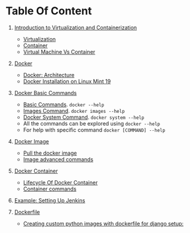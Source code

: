 # Table Of Content

1. [Introduction to Virtualization and Containerization](https://github.com/sbhusal123/Docker-And-Containerization/blob/master/Introduction%20to%20Virtualization%20and%20Containerization%20.md)
    - [Virtualization](https://github.com/sbhusal123/Docker-And-Containerization/blob/master/Introduction%20to%20Virtualization%20and%20Containerization%20.md#i-virtualization)
    - [Container](https://github.com/sbhusal123/Docker-And-Containerization/blob/master/Introduction%20to%20Virtualization%20and%20Containerization%20.md#ii-container)
    - [Virtual Machine Vs Container](https://github.com/sbhusal123/Docker-And-Containerization/blob/master/Introduction%20to%20Virtualization%20and%20Containerization%20.md#virtual-machine-vs--container)
    
2. [Docker](https://github.com/sbhusal123/Docker-And-Containerization/blob/master/Docker.md)
    - [Docker: Architecture](https://github.com/sbhusal123/Docker-And-Containerization/blob/master/Docker.md#1-docker-architecture)
    - [Docker Installation on Linux Mint 19](https://computingforgeeks.com/install-docker-and-docker-compose-on-linux-mint-19/)

3. [Docker Basic Commands](https://github.com/sbhusal123/Docker-And-Containerization/blob/master/Docker%20Basic%20Commands.md)
    - [Basic Commands](https://github.com/sbhusal123/Docker-And-Containerization/blob/master/Docker%20Basic%20Commands.md#i-basic-commands). ``docker --help``
    - [Images Command](https://github.com/sbhusal123/Docker-And-Containerization/blob/master/Docker%20Basic%20Commands.md#ii-images-command). ``docker images --help``
    - [Docker System Command](https://github.com/sbhusal123/Docker-And-Containerization/blob/master/Docker%20Basic%20Commands.md#iv-docker-system-command). ``docker system --help``
    - All the commands can be explored using ``docker --help``
    - For help with specific command ``docker [COMMAND] --help``

4. [Docker Image](https://github.com/sbhusal123/Docker-And-Containerization/blob/master/Docker%20Images.md#docker-image)
    - [Pull the docker image](https://github.com/sbhusal123/Docker-And-Containerization/blob/master/Docker%20Images.md#pull-the-image)
    - [Image advanced commands](https://github.com/sbhusal123/Docker-And-Containerization/blob/master/Docker%20Images.md#image-avanced-commands)

5. [Docker Container](https://github.com/sbhusal123/Docker-And-Containerization/blob/master/Docker-Containers.md#docker-container)
    - [Lifecycle Of Docker Container](https://github.com/sbhusal123/Docker-And-Containerization/blob/master/Docker-Containers.md#lifecycle-of-docker-container)
    - [Container commands](https://github.com/sbhusal123/Docker-And-Containerization/blob/master/Docker-Containers.md#container-commands)

6. [Example: Setting Up Jenkins](https://github.com/sbhusal123/Docker-And-Containerization/blob/master/Runing_jenkins_Server.md)

7. [Dockerfile](https://github.com/sbhusal123/Docker-And-Containerization/blob/master/DockerFile-Intro.md#dockerfile)
    - [Creating custom python images with dockerfile for django setup:
](https://github.com/sbhusal123/Docker-And-Containerization/blob/master/DockerFile-Intro.md#creating--custom-python-images-with-dockerfile-for-django-setup)

